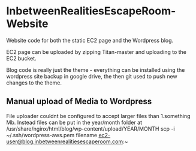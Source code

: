 # InbetweenRealitiesEscapeRoom-Website
Website code for both the static EC2 page and the Wordpress blog.

EC2 page can be uploaded by zipping Titan-master and uploading to the EC2 bucket.

Blog code is really just the theme - everything can be installed using the wordpress site backup in google drive, the then git used to push new changes to the theme.

## Manual upload of Media to Wordpress
File uploader couldnt be configured to accept larger files than 1.something Mb.  Instead files can be put in the year/month folder at /usr/share/nginx/html/blog/wp-content/upload/YEAR/MONTH
		scp  -i ~/.ssh/wordpress-aws.pem filename ec2-user@blog.inbetweenrealitiesescaperoom.com:~

